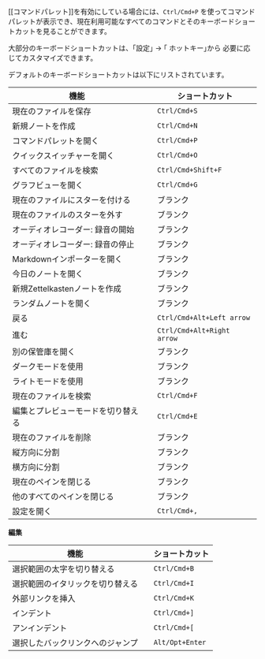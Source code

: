 [[コマンドパレット]]を有効にしている場合には、`Ctrl/Cmd+P` を使ってコマンドパレットが表示でき、現在利用可能なすべてのコマンドとそのキーボードショートカットを見ることができます。

大部分のキーボードショートカットは、｢設定｣ → ｢ ホットキー｣から
必要に応じてカスタマイズできます。

デフォルトのキーボードショートカットは以下にリストされています。

機能                        |   | ショートカット          
------------------------------- | - | ------------------
現在のファイルを保存               |   | `Ctrl/Cmd+S`      
新規ノートを作成                 |   | `Ctrl/Cmd+N`      
コマンドパレットを開く           |   | `Ctrl/Cmd+P`      
クイックスイッチャーを開く             |   | `Ctrl/Cmd+O`      
すべてのファイルを検索             |   | `Ctrl/Cmd+Shift+F`
グラフビューを開く                 |   | `Ctrl/Cmd+G`      
現在のファイルにスターを付ける               |   | ブランク             
現在のファイルのスターを外す             |   | ブランク             
オーディオレコーダー: 録音の開始  |   | ブランク             
オーディオレコーダー: 録音の停止  |   | ブランク             
Markdownインポーターを開く         |   | ブランク             
今日のノートを開く               |   | ブランク             
新規Zettelkastenノートを作成    |   | ブランク             
ランダムノートを開く                |   | ブランク             
戻る                   |   | `Ctrl/Cmd+Alt+Left arrow`  
進む                |   | `Ctrl/Cmd+Alt+Right arrow`  
別の保管庫を開く             |   | ブランク             
ダークモードを使用                   |   | ブランク             
ライトモードを使用                  |   | ブランク             
現在のファイルを検索             |   | `Ctrl/Cmd+F`      
編集とプレビューモードを切り替える        |   | `Ctrl/Cmd+E`      
現在のファイルを削除             |   | ブランク             
縦方向に分割                  |   | ブランク             
横方向に分割                |   | ブランク             
現在のペインを閉じる               |   | ブランク             
他のすべてのペインを閉じる           |   | ブランク             
設定を開く                   |   | `Ctrl/Cmd+,`      

**編集**

機能             |   | ショートカット    
-------------------- | - | ------------
選択範囲の太字を切り替える   |   | `Ctrl/Cmd+B` 
選択範囲のイタリックを切り替える |   | `Ctrl/Cmd+I`
外部リンクを挿入 |   | `Ctrl/Cmd+K`
インデント               |   | `Ctrl/Cmd+]`
アンインデント             |   | `Ctrl/Cmd+[`
選択したバックリンクへのジャンプ     |   | `Alt/Opt+Enter`